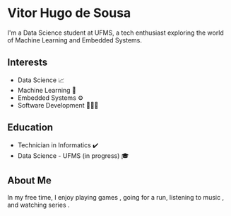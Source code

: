 # Vitor Hugo de Sousa 

I'm a Data Science student at UFMS, a tech enthusiast exploring the world of Machine Learning and Embedded Systems.

## Interests 

* Data Science 📈
* Machine Learning 🦾
* Embedded Systems ⚙️
* Software Development 👩🏻‍💻

## Education 

* Technician in Informatics ✔️
* Data Science - UFMS (in progress) 🎓

## About Me

In my free time, I enjoy playing games , going for a run, listening to music , and watching series .
